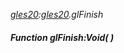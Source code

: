 _[gles20](../../modules/gles20/gles20-module.md):[gles20](../../modules/gles20/gles20-module.md).glFinish_
##### Function glFinish:Void(  )
